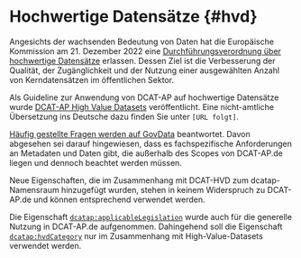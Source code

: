 # Hochwertige Datensätze {#hvd}

Angesichts der wachsenden Bedeutung von Daten hat die Europäische Kommission am 21. Dezember 2022 eine [Durchführungsverordnung über hochwertige Datensätze](https://eur-lex.europa.eu/legal-content/DE/TXT/?uri=CELEX%3A32023R0138) erlassen. Dessen Ziel ist die Verbesserung der Qualität, der Zugänglichkeit und der Nutzung einer ausgewählten Anzahl von Kerndatensätzen im öffentlichen Sektor.

Als Guideline zur Anwendung von DCAT-AP auf hochwertige Datensätze wurde [DCAT-AP High Value Datasets](https://semiceu.github.io/DCAT-AP/releases/2.2.0-hvd/) veröffentlicht. Eine nicht-amtliche Übersetzung ins Deutsche dazu finden Sie unter `[URL folgt]`.

[Häufig gestellte Fragen werden auf GovData](https://www.govdata.de/informationen/hochwertige-datensaetze) beantwortet. Davon abgesehen sei darauf hingewiesen, dass es fachspezifische Anforderungen an Metadaten und Daten gibt, die außerhalb des Scopes von DCAT-AP.de liegen und dennoch beachtet werden müssen.

Neue Eigenschaften, die im Zusammenhang mit DCAT-HVD zum dcatap-Namensraum hinzugefügt wurden, stehen in keinem Widerspruch zu DCAT-AP.de und können entsprechend verwendet werden. 

Die Eigenschaft [`dcatap:applicableLegislation`](#datensatz-rechtsgrundlage) wurde auch für die generelle Nutzung in DCAT-AP.de aufgenommen. Dahingehend soll die Eigenschaft [`dcatap:hvdCategory`](http://data.europa.eu/r5r/hvdCategory) nur im Zusammenhang mit High-Value-Datasets verwendet werden.